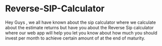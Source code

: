 # Reverse-SIP-Calculator
Hey Guys , we all have known about the sip calculator where we calculate about the estimate returns but have you about the Reverse Sip calculator where our web app will help you let you know about how much you should invest per month to achieve certain amount of at the end of maturity.
